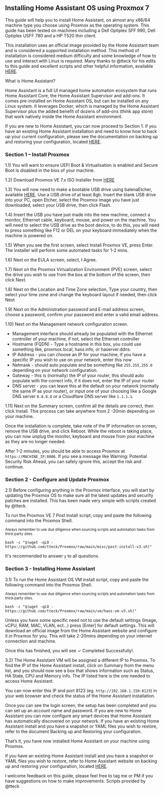 ## Installing Home Assistant OS using Proxmox 7 ##

This guide will help you to install Home Assistant, on almost any x86/64 machine type you choose using Proxmox as the operating system. This guide has been tested on machines including a Dell Optiplex SFF 990, Dell Optiplex USFF 780 and a HP T520 thin client.

This installation uses an official image provided by the Home Assistant team and is considered a supported installation method. This method of installation is considered medium difficulty and some knowledge of how to use and interact with Linux is required. Many thanks to @tteck for his edits to this guide and excellent scripts and other helpful information, available [HERE](https://github.com/tteck/Proxmox).

What is Home Assistant?

Home Assistant is a full UI managed home automation ecosystem that runs Home Assistant Core, the Home Assistant Supervisor and add-ons. It comes pre-installed on Home Assistant OS, but can be installed on any Linux system. It leverages Docker, which is managed by the Home Assistant Supervisor plus the added benefit of dozens of add-ons (think app store) that work natively inside the Home Assistant environment.

If you are new to Home Assistant, you can now proceed to Section 1. If you have an existing Home Assistant installation and need to know how to back up your current configuration, please see the documentation on backing up and restoring your configuration, located [HERE](https://www.home-assistant.io/common-tasks/supervised/#making-a-backup-from-the-ui).

### Section 1 – **Install Proxmox** ###

1.1) You will want to ensure UEFI Boot & Virtualisation is enabled and Secure Boot is disabled in the bios of your machine.

1.2) Download Proxmox VE 7.x ISO Installer from [HERE](https://www.proxmox.com/en/downloads/category/iso-images-pve)

1.3) You will now need to make a bootable USB drive using balenaEtcher, available [HERE](https://www.balena.io/etcher/). Use a USB drive of at least 8gb. Insert the blank USB drive into your PC, open Etcher, select the Proxmox image you have just downloaded, select your USB drive, then click Flash.

1.4) Insert the USB you have just made into the new machine, connect a monitor, Ethernet cable, keyboard, mouse, and power on the machine. You will need to select the USB drive as the boot device, to do this, you will need to press something like F12 or DEL on your keyboard immediately when the machine is powered on.

1.5) When you see the first screen, select Install Proxmox VE, press Enter. The installer will perform some automated tasks for 1-2 mins.

1.6) Next on the EULA screen, select, I Agree.

1.7) Next on the Proxmox Virtualization Environment (PVE) screen, select the drive you wish to use from the box at the bottom of the screen, then click Next.

1.8) Next on the Location and Time Zone selection, Type your country, then select your time zone and change the keyboard layout if needed, then click Next

1.9) Next on the Administration password and E-mail address screen, choose a password, confirm your password and enter a valid email address.

1.10) Next on the Management network configuration screen.

- Management interface should already be populated with the Ethernet controller of your machine, if not, select the Ethernet controller
- Hostname (FQDN) - Type a hostname in this box, you could use something like, proxmox.local, hass.info, or haserver.ddns.
- IP Address - you can choose an IP for your machine, if you have a specific IP you wish to use on your network, enter this now
- Netmask - should auto populate and be something like `255.255.255.0` depending on your network configuration.
- Gateway - this is (normally) the IP of your router, this should auto populate with the correct info, if it does not, enter the IP of your router
- DNS server - you can leave this at the default on your network (normally the same IP as your router), or input one of your choosing like a Google DNS server `8.8.8.8` or a Cloudflare DNS server like `1.1.1.1`.

1.11) Next on the Summary screen, confirm all the details are correct, then click Install. This process can take anywhere from 2 -20min depending on your machine.

Once the installation is complete, take note of the IP information on screen, remove the USB drive, and click Reboot. While the reboot is taking place, you can now unplug the monitor, keyboard and mouse from your machine as they are no longer needed.

After 1-2 minutes, you should be able to access Proxmox at `https://MACHINE_IP:8006`. If you see a message like Warning: Potential Security Risk Ahead, you can safely ignore this, accept the risk and continue.

### Section 2 - **Configure and Update Proxmox** ###

2.1) Before configuring anything in the Proxmox interface, you will start by updating the Proxmox OS to make sure all the latest updates and security patches are installed. This has been made very simple with scripts created by @tteck.

To run the Proxmox VE 7 Post Install script, copy and paste the following command into the Proxmox Shell.

<sub>Always remember to use due diligence when sourcing scripts and automation tasks from third-party sites.</sub>
```
bash -c "$(wget -qLO - https://github.com/tteck/Proxmox/raw/main/misc/post-install-v3.sh)"
```
It's recommended to answer `y` to all questions.

### Section 3 - **Installing Home Assistant** ###

3.1) To run the Home Assistant OS VM install script, copy and paste the following command into the Proxmox Shell.

<sub>Always remember to use due diligence when sourcing scripts and automation tasks from third-party sites.</sub>
```
bash -c "$(wget -qLO - https://github.com/tteck/Proxmox/raw/main/vm/haos-vm-v3.sh)"
```
Unless you have some specific need not to use the default settings (Image, vCPU, RAM, MAC, VLAN, ect...) press [Enter] for default settings. This will download an official image from the Home Assistant website and configure it in Proxmox for you. This will take 2-20mins depending on your internet connection and machine.

Once this has finished, you will see ✓ Completed Successfully!.

3.2) The Home Assistant VM will be assigned a different IP to Proxmox. To find the IP of the Home Assistant install, click on Summary from the menu list, and you should now see a box that shows information such as Status, HA State, CPU and Memory info. The IP listed here is the one needed to access Home Assistant.

You can now enter this IP and port 8123 (eg. `http://192.168.1.150:8123`) in your web browser and check the status of the Home Assistant installation.

Once you can see the login screen, the setup has been completed and you can set up an account name and password. If you are new to Home Assistant you can now configure any smart devices that Home Assistant has automatically discovered on your network. If you have an existing Home Assistant install and you have a snapshot or YAML files you wish to restore, refer to the document Backing up and Restoring your configuration.

That’s it, you have now installed Home Assistant on your machine using Proxmox.

If you have an existing Home Assistant install and you have a snapshot or YAML files you wish to restore, refer to Home Assistant website on backing up and restoring your configuration, located [HERE](https://www.home-assistant.io/common-tasks/supervised/#making-a-backup-from-the-ui).

I welcome feedback on this guide, please feel free to tag me or PM if you have suggestions on how to make improvements. Scripts provided by @tteck
